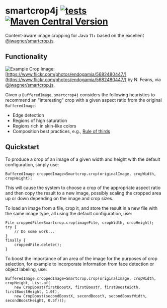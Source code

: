 # smartcrop4j [![tests](https://github.com/sigpwned/smartcrop4j/actions/workflows/tests.yml/badge.svg)](https://github.com/sigpwned/smartcrop4j/actions/workflows/tests.yml) [![Maven Central Version](https://img.shields.io/maven-central/v/com.sigpwned/smartcrop4j)](https://search.maven.org/search?q=g:com.sigpwned%20a:smartcrop4j)


Content-aware image cropping for Java 11+ based on the excellent [@jwagner/smartcrop.js](https://github.com/jwagner/smartcrop.js).

## Functionality

![Example Crop](https://camo.githubusercontent.com/546b58d72105eb415bb310d65a5c0a1682aeffc5ff66ae687c50443962f0be72/68747470733a2f2f3239612e63682f73616e64626f782f323031342f736d61727463726f702f6578616d706c652e6a7067)
Image: [https://www.flickr.com/photos/endogamia/5682480447/](https://www.flickr.com/photos/endogamia/5682480447/) by N. Feans, via [@jwagner/smartcrop.js](https://github.com/jwagner/smartcrop.js).

Given a `BufferedImage`, `smartcrop4j` considers the following heuristics to recommend an "interesting" crop with a given aspect ratio from the original `BufferedImage`:

* Edge detection
* Regions of high saturation
* Regions rich in skin-like colors
* Composition best practices, e.g., [Rule of thirds](https://en.wikipedia.org/wiki/Rule_of_thirds)

## Quickstart

To produce a crop of an image of a given width and height with the default configuration, simply use:

    BufferedImage croppedImage=Smartcrop.crop(originalImage, cropWidth, cropHeight);

This will cause the system to choose a crop of the appropriate aspect ratio and then copy the result to a new image, possibly scaling the cropped area up or down depending on the image and crop sizes.

To load an image from a file, crop it, and store the result in a new file with the same image type, all using the default configuration, use:

    File croppedFile=Smartcrop.crop(imageFile, cropWidth, cropHeight);
    try {
        // Do some work...
    }
    finally {
        croppedFile.delete();
    }

To boost the importance of an area of the image for the purposes of crop selection, for example to incorporate information from face detection or object labeling, use:

    BufferedImage croppedImage=Smartcrop.crop(originalImage, cropWidth, cropHeight, List.of(
        new CropBoost(firstBoostX, firstBoostY, firstBoostWidth, firstBoostHeight, 1.0f),
        new CropBoost(secondBoostX, secondBoostY, secondBoostWidth, secondBoostHeight, 0.5f)));
